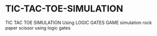 # TIC-TAC-TOE-SIMULATION
TIC TAC TOE SIMULATION Using LOGIC GATES
GAME simulation rock paper scissor using logic gates
